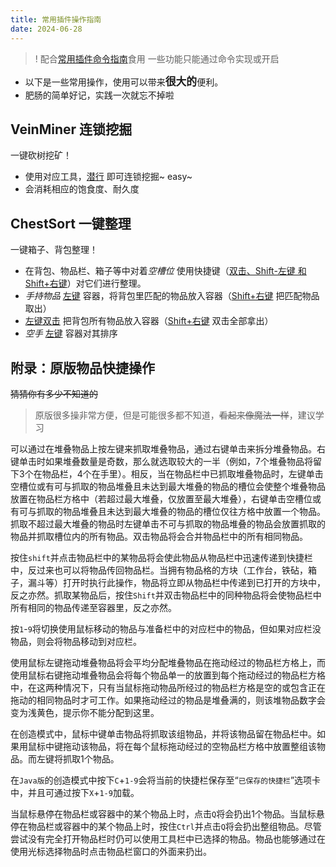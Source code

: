 ```yaml
---
title: 常用插件操作指南
date: 2024-06-28
---
```


>! 配合[常用插件命令指南](常用插件命令指南.md)食用
> 一些功能只能通过命令实现或开启

* 以下是一些常用操作，使用可以带来<big>**很大的**</big>便利。
* 肥肠的简单好记，实践一次就忘不掉啦

## VeinMiner 连锁挖掘
一键砍树挖矿！

* 使用对应工具，<u>潜行</u> 即可连锁挖掘~ easy~
* 会消耗相应的饱食度、耐久度

## ChestSort 一键整理
一键箱子、背包整理！
* 在背包、物品栏、箱子等中对着*空槽位* 使用快捷键（<u>双击、Shift-左键 和 Shift+右键</u>）对它们进行整理。
* *手持物品* <u>左键</u> 容器，将背包里匹配的物品放入容器（<u>Shift+右键</u> 把匹配物品取出）
* <u>左键双击</u> 把背包所有物品放入容器（<u>Shift+右键</u> 双击全部拿出）
* *空手* <u>左键</u> 容器对其排序

## 附录：原版物品快捷操作

~~猜猜你有多少不知道的~~
> 原版很多操非常方便，但是可能很多都不知道，~~看起来像魔法一样~~，建议学习

可以通过在堆叠物品上按左键来抓取堆叠物品，通过右键单击来拆分堆叠物品。右键单击时如果堆叠数量是奇数，那么就选取较大的一半（例如，7个堆叠物品将留下3个在物品栏，4个在手里）。相反，当在物品栏中已抓取堆叠物品时，左键单击空槽位或有可与抓取的物品堆叠且未达到最大堆叠的物品的槽位会使整个堆叠物品放置在物品栏方格中（若超过最大堆叠，仅放置至最大堆叠），右键单击空槽位或有可与抓取的物品堆叠且未达到最大堆叠的物品的槽位仅往方格中放置一个物品。抓取不超过最大堆叠的物品时左键单击不可与抓取的物品堆叠的物品会放置抓取的物品并抓取槽位内的所有物品。双击物品将会合并物品栏中的所有相同物品。

按住`shift`并点击物品栏中的某物品将会使此物品从物品栏中迅速传递到快捷栏中，反过来也可以将物品传回物品栏。当拥有物品格的方块（工作台，铁砧，箱子，漏斗等）打开时执行此操作，物品将立即从物品栏中传递到已打开的方块中，反之亦然。抓取某物品后，按住`Shift`并双击物品栏中的同种物品将会使物品栏中所有相同的物品传递至容器里，反之亦然。

按`1`-`9`将切换使用鼠标移动的物品与准备栏中的对应栏中的物品，但如果对应栏没物品，则会将物品移动到对应栏。

使用鼠标左键拖动堆叠物品将会平均分配堆叠物品在拖动经过的物品栏方格上，而使用鼠标右键拖动堆叠物品会将每个物品单一的放置到每个拖动经过的物品栏方格中，在这两种情况下，只有当鼠标拖动物品所经过的物品栏方格是空的或包含正在拖动的相同物品时才可工作。如果拖动经过的物品是堆叠满的，则该堆物品数字会变为浅黄色，提示你不能分配到这里。

在创造模式中，鼠标中键单击物品将抓取该组物品，并将该物品留在物品栏中。如果用鼠标中键拖动该物品，将在每个鼠标拖动经过的空物品栏方格中放置整组该物品。而左键将抓取1个物品。

在`Java版`的创造模式中按下`C`+`1-9`会将当前的快捷栏保存至“`已保存的快捷栏`”选项卡中，并且可通过按下`X`+`1-9`加载。

当鼠标悬停在物品栏或容器中的某个物品上时，点击`Q`将会扔出1个物品。当鼠标悬停在物品栏或容器中的某个物品上时，按住`Ctrl`并点击`Q`将会扔出整组物品。尽管尝试没有完全打开物品栏时仍可以使用工具栏中已选择的物品。物品也能够通过在使用光标选择物品时点击物品栏窗口的外面来扔出。
